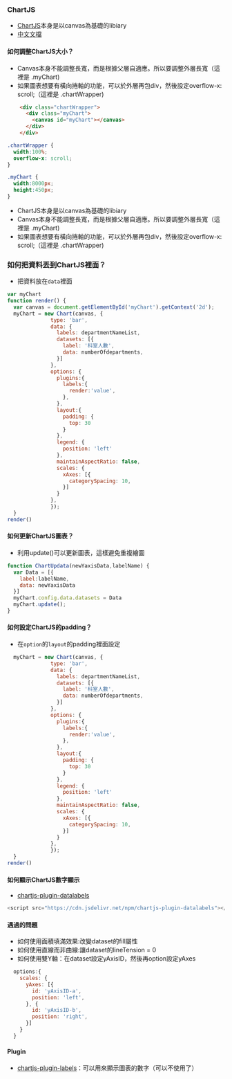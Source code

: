 
### ChartJS


- [ChartJS](https://www.chartjs.org/)本身是以canvas為基礎的libiary
- [中文文檔](https://chartjs-doc.abingoal.com/)


#### 如何調整ChartJS大小？

- Canvas本身不能調整長寬，而是根據父層自適應。所以要調整外層長寬（這裡是 .myChart)
- 如果圖表想要有橫向捲軸的功能，可以於外層再包div，然後設定overflow-x: scroll;（這裡是 .chartWrapper)


``` html
    <div class="chartWrapper">
      <div class="myChart">
        <canvas id="myChart"></canvas>
      </div>
    </div>
```

``` css
.chartWrapper {
  width:100%;
  overflow-x: scroll;
}

.myChart {
  width:8000px;
  height:450px;
}
```

- ChartJS本身是以canvas為基礎的libiary
- Canvas本身不能調整長寬，而是根據父層自適應。所以要調整外層長寬（這裡是 .myChart)
- 如果圖表想要有橫向捲軸的功能，可以於外層再包div，然後設定overflow-x: scroll;（這裡是 .chartWrapper)

### 如何把資料丟到ChartJS裡面？

- 把資料放在`data`裡面


``` javascript
var myChart
function render() {
  var canvas = document.getElementById('myChart').getContext('2d');
  myChart = new Chart(canvas, {
              type: 'bar',
              data: {
                labels: departmentNameList,
                datasets: [{
                  label: '科室人數',
                  data: numberOfdepartments,
                }]
              },
              options: {
                plugins:{
                  labels:{
                    render:'value',
                  },
                },
                layout:{
                  padding: {          
                    top: 30
                  }
                },
                legend: {
                  position: 'left'
                },
                maintainAspectRatio: false,
                scales: {
                  xAxes: [{
                    categorySpacing: 10,
                  }]
                }
              },
              });
  }
render()
```

#### 如何更新ChartJS圖表？

- 利用update()可以更新圖表，這樣避免重複繪圖

``` javascript
function ChartUpdata(newYaxisData,labelName) {
  var Data = [{
    label:labelName,
    data: newYaxisData
  }]
  myChart.config.data.datasets = Data
  myChart.update();
}
```

#### 如何設定ChartJS的padding？

- 在`option`的`layout`的padding裡面設定

``` js
  myChart = new Chart(canvas, {
              type: 'bar',
              data: {
                labels: departmentNameList,
                datasets: [{
                  label: '科室人數',
                  data: numberOfdepartments,
                }]
              },
              options: {
                plugins:{
                  labels:{
                    render:'value',
                  },
                },
                layout:{
                  padding: {          
                    top: 30
                  }
                },
                legend: {
                  position: 'left'
                },
                maintainAspectRatio: false,
                scales: {
                  xAxes: [{
                    categorySpacing: 10,
                  }]
                }
              },
              });
  }
render()
```

#### 如何顯示ChartJS數字顯示

- [chartjs-plugin-datalabels](https://chartjs-plugin-datalabels.netlify.com)


``` js
<script src="https://cdn.jsdelivr.net/npm/chartjs-plugin-datalabels"></script>
```

#### 遇過的問題

- 如何使用面積填滿效果:改變dataset的fill屬性
- 如何使用直線而非曲線:讓dataset的lineTension = 0
- 如何使用雙Y軸：在dataset設定yAxisID，然後再option設定yAxes

``` js
  options:{
    scales: {
      yAxes: [{
        id: 'yAxisID-a',
        position: 'left',
      }, {
        id: 'yAxisID-b',
        position: 'right',
      }]
    }
  }
```



#### Plugin

- [chartjs-plugin-labels](https://github.com/emn178/chartjs-plugin-labels)：可以用來顯示圖表的數字（可以不使用了）

